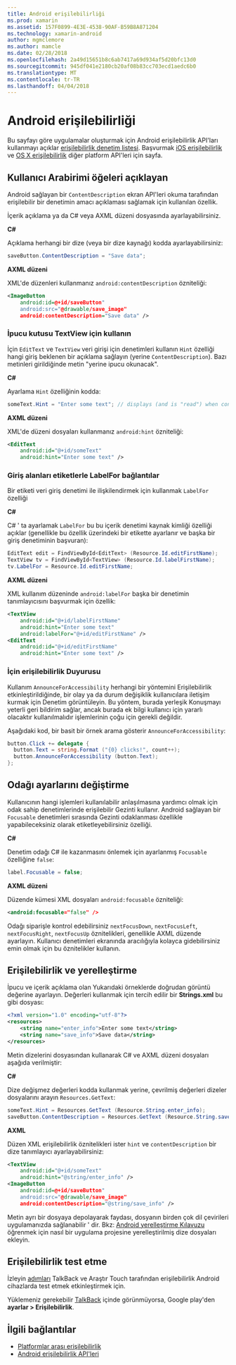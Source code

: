 ```yaml
---
title: Android erişilebilirliği
ms.prod: xamarin
ms.assetid: 157F0899-4E3E-4538-90AF-B59B8A871204
ms.technology: xamarin-android
author: mgmclemore
ms.author: mamcle
ms.date: 02/28/2018
ms.openlocfilehash: 2a49d15651b8c6ab7417a69d934af5d20bfc13d0
ms.sourcegitcommit: 945df041e2180cb20af08b83cc703ecd1aedc6b0
ms.translationtype: MT
ms.contentlocale: tr-TR
ms.lasthandoff: 04/04/2018
---
```

# <a name="accessibility-on-android"></a>Android erişilebilirliği

Bu sayfayı göre uygulamalar oluşturmak için Android erişilebilirlik API'ları kullanmayı açıklar [erişilebilirlik denetim listesi](~/cross-platform/app-fundamentals/accessibility.md).
Başvurmak [iOS erişilebilirlik](~/ios/app-fundamentals/accessibility.md) ve [OS X erişilebilirlik](~/mac/app-fundamentals/accessibility.md) diğer platform API'leri için sayfa.


## <a name="describing-ui-elements"></a>Kullanıcı Arabirimi öğeleri açıklayan

Android sağlayan bir `ContentDescription` ekran API'leri okuma tarafından erişilebilir bir denetimin amacı açıklaması sağlamak için kullanılan özellik.

İçerik açıklama ya da C# veya AXML düzeni dosyasında ayarlayabilirsiniz.

**C#**

Açıklama herhangi bir dize (veya bir dize kaynağı) kodda ayarlayabilirsiniz:

```csharp
saveButton.ContentDescription = "Save data";
```

**AXML düzeni**

XML'de düzenleri kullanmanız `android:contentDescription` özniteliği:

```xml
<ImageButton
    android:id=@+id/saveButton"
    android:src="@drawable/save_image"
    android:contentDescription="Save data" />
```

### <a name="use-hint-for-textview"></a>İpucu kutusu TextView için kullanın

İçin `EditText` ve `TextView` veri girişi için denetimleri kullanın `Hint` özelliği hangi giriş beklenen bir açıklama sağlayın (yerine `ContentDescription`).
Bazı metinleri girildiğinde metin "yerine ipucu okunacak".

**C#**

Ayarlama `Hint` özelliğinin kodda:

```csharp
someText.Hint = "Enter some text"; // displays (and is "read") when control is empty
```

**AXML düzeni**

XML'de düzeni dosyaları kullanmanız `android:hint` özniteliği:

```xml
<EditText
    android:id="@+id/someText"
    android:hint="Enter some text" />
```


### <a name="labelfor-links-input-fields-with-labels"></a>Giriş alanları etiketlerle LabelFor bağlantılar

Bir etiketi veri giriş denetimi ile ilişkilendirmek için kullanmak `LabelFor` özelliği

**C#**

C# ' ta ayarlamak `LabelFor` bu bu içerik denetimi kaynak kimliği özelliği açıklar (genellikle bu özellik üzerindeki bir etikette ayarlanır ve başka bir giriş denetiminin başvuran):

```csharp
EditText edit = FindViewById<EditText> (Resource.Id.editFirstName);
TextView tv = FindViewById<TextView> (Resource.Id.labelFirstName);
tv.LabelFor = Resource.Id.editFirstName;
```

**AXML düzeni**

XML kullanım düzeninde `android:labelFor` başka bir denetimin tanımlayıcısını başvurmak için özellik:

```xml
<TextView
    android:id="@+id/labelFirstName"
    android:hint="Enter some text"
    android:labelFor="@+id/editFirstName" />
<EditText
    android:id="@+id/editFirstName"
    android:hint="Enter some text" />
```

### <a name="announce-for-accessibility"></a>İçin erişilebilirlik Duyurusu

Kullanım `AnnounceForAccessibility` herhangi bir yöntemini Erişilebilirlik etkinleştirildiğinde, bir olay ya da durum değişiklik kullanıcılara iletişim kurmak için Denetim görüntüleyin. Bu yöntem, burada yerleşik Konuşmayı yeterli geri bildirim sağlar, ancak burada ek bilgi kullanıcı için yararlı olacaktır kullanılmalıdır işlemlerinin çoğu için gerekli değildir.

Aşağıdaki kod, bir basit bir örnek arama gösterir `AnnounceForAccessibility`:

```csharp
button.Click += delegate {
  button.Text = string.Format ("{0} clicks!", count++);
  button.AnnounceForAccessibility (button.Text);
};
```

## <a name="changing-focus-settings"></a>Odağı ayarlarını değiştirme

Kullanıcının hangi işlemleri kullanılabilir anlaşılmasına yardımcı olmak için odak sahip denetimlerinde erişilebilir Gezinti kullanır. Android sağlayan bir `Focusable` denetimleri sırasında Gezinti odaklanması özellikle yapabileceksiniz olarak etiketleyebilirsiniz özelliği.

**C#**

Denetim odağı C# ile kazanmasını önlemek için ayarlanmış `Focusable` özelliğine `false`:

```csharp
label.Focusable = false;
```

**AXML düzeni**

Düzende kümesi XML dosyaları `android:focusable` özniteliği:

```xml
<android:focusable="false" />
```

Odağı siparişle kontrol edebilirsiniz `nextFocusDown`, `nextFocusLeft`, `nextFocusRight`, `nextFocusUp` öznitelikleri, genellikle AXML düzende ayarlayın. Kullanıcı denetimleri ekranında aracılığıyla kolayca gidebilirsiniz emin olmak için bu öznitelikler kullanın.


## <a name="accessibility-and-localization"></a>Erişilebilirlik ve yerelleştirme

İpucu ve içerik açıklama olan Yukarıdaki örneklerde doğrudan görüntü değerine ayarlayın. Değerleri kullanmak için tercih edilir bir **Strings.xml** bu gibi dosyası:

```xml
<?xml version="1.0" encoding="utf-8"?>
<resources>
    <string name="enter_info">Enter some text</string>
    <string name="save_info">Save data</string>
</resources>
```

Metin dizelerini dosyasından kullanarak C# ve AXML düzeni dosyaları aşağıda verilmiştir:

**C#**

Dize değişmez değerleri kodda kullanmak yerine, çevrilmiş değerleri dizeler dosyalarını arayın `Resources.GetText`:

```csharp
someText.Hint = Resources.GetText (Resource.String.enter_info);
saveButton.ContentDescription = Resources.GetText (Resource.String.save_info);
```

**AXML**

Düzen XML erişilebilirlik öznitelikleri ister `hint` ve `contentDescription` bir dize tanımlayıcı ayarlayabilirsiniz:

```xml
<TextView
    android:id="@+id/someText"
    android:hint="@string/enter_info" />
<ImageButton
    android:id=@+id/saveButton"
    android:src="@drawable/save_image"
    android:contentDescription="@string/save_info" />
```

Metin ayrı bir dosyaya depolayarak faydası, dosyanın birden çok dil çevirileri uygulamanızda sağlanabilir ' dir. Bkz: [Android yerelleştirme Kılavuzu](~/android/app-fundamentals/localization.md) öğrenmek için nasıl bir uygulama projesine yerelleştirilmiş dize dosyaları ekleyin.


## <a name="testing-accessibility"></a>Erişilebilirlik test etme

İzleyin [adımları](http://developer.android.com/training/accessibility/testing.html#how-to) TalkBack ve Araştır Touch tarafından erişilebilirlik Android cihazlarda test etmek etkinleştirmek için.

Yüklemeniz gerekebilir [TalkBack](https://play.google.com/store/apps/details?id=com.google.android.marvin.talkback) içinde görünmüyorsa, Google play'den **ayarlar > Erişilebilirlik**.


## <a name="related-links"></a>İlgili bağlantılar

- [Platformlar arası erişilebilirlik](~/cross-platform/app-fundamentals/accessibility.md)
- [Android erişilebilirlik API'leri](http://developer.android.com/guide/topics/ui/accessibility/index.html)

